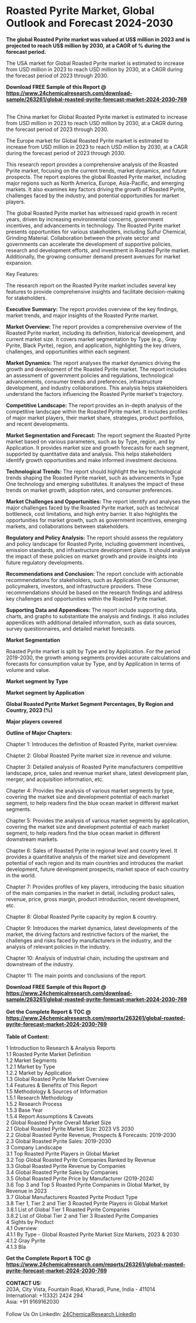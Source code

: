 <h1>Roasted Pyrite Market, Global Outlook and Forecast 2024-2030</h1><p><strong>The global Roasted Pyrite market was valued at US$ million in 2023 and is projected to reach US$ million by 2030, at a CAGR of % during the forecast period.</strong></p><p>
</p><p>The USA market for Global Roasted Pyrite market is estimated to increase from USD million in 2023 to reach USD million by 2030, at a CAGR during the forecast period of 2023 through 2030.</p><div><b>Download FREE Sample of this Report @ 
            <a href="https://www.24chemicalresearch.com/download-sample/263261/global-roasted-pyrite-forecast-market-2024-2030-769">
            https://www.24chemicalresearch.com/download-sample/263261/global-roasted-pyrite-forecast-market-2024-2030-769</a></b></div><br><p>
</p><p>The China market for Global Roasted Pyrite market is estimated to increase from USD million in 2023 to reach USD million by 2030, at a CAGR during the forecast period of 2023 through 2030.</p><p>
</p><p>The Europe market for Global Roasted Pyrite market is estimated to increase from USD million in 2023 to reach USD million by 2030, at a CAGR during the forecast period of 2023 through 2030.</p><p>
</p><p>This research report provides a comprehensive analysis of the Roasted Pyrite market, focusing on the current trends, market dynamics, and future prospects. The report explores the global Roasted Pyrite market, including major regions such as North America, Europe, Asia-Pacific, and emerging markets. It also examines key factors driving the growth of Roasted Pyrite, challenges faced by the industry, and potential opportunities for market players.</p><p>
</p><p>The global Roasted Pyrite market has witnessed rapid growth in recent years, driven by increasing environmental concerns, government incentives, and advancements in technology. The Roasted Pyrite market presents opportunities for various stakeholders, including Sulfur Chemical, Grinding Material. Collaboration between the private sector and governments can accelerate the development of supportive policies, research and development efforts, and investment in Roasted Pyrite market. Additionally, the growing consumer demand present avenues for market expansion.</p><p>
Key Features:</p><p>
The research report on the Roasted Pyrite market includes several key features to provide comprehensive insights and facilitate decision-making for stakeholders.</p><p>
<strong>Executive Summary:</strong> The report provides overview of the key findings, market trends, and major insights of the Roasted Pyrite market.</p><p>
<strong>Market Overview: </strong>The report provides a comprehensive overview of the Roasted Pyrite market, including its definition, historical development, and current market size. It covers market segmentation by Type (e.g., Gray Pyrite, Black Pyrite), region, and application, highlighting the key drivers, challenges, and opportunities within each segment.</p><p>
<strong>Market Dynamics: </strong>The report analyses the market dynamics driving the growth and development of the Roasted Pyrite market. The report includes an assessment of government policies and regulations, technological advancements, consumer trends and preferences, infrastructure development, and industry collaborations. This analysis helps stakeholders understand the factors influencing the Roasted Pyrite market's trajectory.</p><p>
<strong>Competitive Landscape:</strong> The report provides an in-depth analysis of the competitive landscape within the Roasted Pyrite market. It includes profiles of major market players, their market share, strategies, product portfolios, and recent developments.</p><p>
<strong>Market Segmentation and Forecast:</strong> The report segment the Roasted Pyrite market based on various parameters, such as by Type, region, and by Application. It provides market size and growth forecasts for each segment, supported by quantitative data and analysis. This helps stakeholders identify growth opportunities and make informed investment decisions.</p><p>
<strong>Technological Trends:</strong> The report should highlight the key technological trends shaping the Roasted Pyrite market, such as advancements in Type One technology and emerging substitutes. It analyses the impact of these trends on market growth, adoption rates, and consumer preferences.</p><p>
<strong>Market Challenges and Opportunities: </strong>The report identify and analyses the major challenges faced by the Roasted Pyrite market, such as technical bottleneck, cost limitations, and high entry barrier. It also highlights the opportunities for market growth, such as government incentives, emerging markets, and collaborations between stakeholders.</p><p>
<strong>Regulatory and Policy Analysis:</strong> The report should assess the regulatory and policy landscape for Roasted Pyrite, including government incentives, emission standards, and infrastructure development plans. It should analyse the impact of these policies on market growth and provide insights into future regulatory developments.</p><p>
<strong>Recommendations and Conclusion: </strong>The report conclude with actionable recommendations for stakeholders, such as Application One Consumer, policymakers, investors, and infrastructure providers. These recommendations should be based on the research findings and address key challenges and opportunities within the Roasted Pyrite market.</p><p>
<strong>Supporting Data and Appendices: </strong>The report include supporting data, charts, and graphs to substantiate the analysis and findings. It also includes appendices with additional detailed information, such as data sources, survey questionnaires, and detailed market forecasts.</p><p>
<strong>Market Segmentation</strong></p><p>
Roasted Pyrite market is split by Type and by Application. For the period 2019-2030, the growth among segments provides accurate calculations and forecasts for consumption value by Type, and by Application in terms of volume and value.</p><p>
</p><p></p><p>
<strong>Market segment by Type</strong></p><p>
</p><p>
</p><p><strong>Market segment by Application</strong></p><p>
</p><p>
</p><p><strong>Global Roasted Pyrite Market Segment Percentages, By Region and Country, 2023 (%)</strong></p><p>
</p><p>
</p><p>
</p><p></p><p>
</p><p><strong>Major players covered</strong></p><p>
</p><p>
</p><p><strong>Outline of Major Chapters:</strong></p><p>
Chapter 1: Introduces the definition of Roasted Pyrite, market overview.</p><p>
Chapter 2: Global Roasted Pyrite market size in revenue and volume.</p><p>
Chapter 3: Detailed analysis of Roasted Pyrite manufacturers competitive landscape, price, sales and revenue market share, latest development plan, merger, and acquisition information, etc.</p><p>
Chapter 4: Provides the analysis of various market segments by type, covering the market size and development potential of each market segment, to help readers find the blue ocean market in different market segments.</p><p>
Chapter 5: Provides the analysis of various market segments by application, covering the market size and development potential of each market segment, to help readers find the blue ocean market in different downstream markets.</p><p>
Chapter 6: Sales of Roasted Pyrite in regional level and country level. It provides a quantitative analysis of the market size and development potential of each region and its main countries and introduces the market development, future development prospects, market space of each country in the world.</p><p>
Chapter 7: Provides profiles of key players, introducing the basic situation of the main companies in the market in detail, including product sales, revenue, price, gross margin, product introduction, recent development, etc.</p><p>
Chapter 8: Global Roasted Pyrite capacity by region &amp; country.</p><p>
Chapter 9: Introduces the market dynamics, latest developments of the market, the driving factors and restrictive factors of the market, the challenges and risks faced by manufacturers in the industry, and the analysis of relevant policies in the industry.</p><p>
Chapter 10: Analysis of industrial chain, including the upstream and downstream of the industry.</p><p>
Chapter 11: The main points and conclusions of the report.</p><div><b>Download FREE Sample of this Report @ 
            <a href="https://www.24chemicalresearch.com/download-sample/263261/global-roasted-pyrite-forecast-market-2024-2030-769">
            https://www.24chemicalresearch.com/download-sample/263261/global-roasted-pyrite-forecast-market-2024-2030-769</a></b></div><br><div><b>Get the Complete Report & TOC @ 
            <a href="https://www.24chemicalresearch.com/reports/263261/global-roasted-pyrite-forecast-market-2024-2030-769">
            https://www.24chemicalresearch.com/reports/263261/global-roasted-pyrite-forecast-market-2024-2030-769</a></b></div><br>
            <b>Table of Content:</b><p>1 Introduction to Research & Analysis Reports<br />
    1.1 Roasted Pyrite Market Definition<br />
    1.2 Market Segments<br />
        1.2.1 Market by Type<br />
        1.2.2 Market by Application<br />
    1.3 Global Roasted Pyrite Market Overview<br />
    1.4 Features & Benefits of This Report<br />
    1.5 Methodology & Sources of Information<br />
        1.5.1 Research Methodology<br />
        1.5.2 Research Process<br />
        1.5.3 Base Year<br />
        1.5.4 Report Assumptions & Caveats<br />
2 Global Roasted Pyrite Overall Market Size<br />
    2.1 Global Roasted Pyrite Market Size: 2023 VS 2030<br />
    2.2 Global Roasted Pyrite Revenue, Prospects & Forecasts: 2019-2030<br />
    2.3 Global Roasted Pyrite Sales: 2019-2030<br />
3 Company Landscape<br />
    3.1 Top Roasted Pyrite Players in Global Market<br />
    3.2 Top Global Roasted Pyrite Companies Ranked by Revenue<br />
    3.3 Global Roasted Pyrite Revenue by Companies<br />
    3.4 Global Roasted Pyrite Sales by Companies<br />
    3.5 Global Roasted Pyrite Price by Manufacturer (2019-2024)<br />
    3.6 Top 3 and Top 5 Roasted Pyrite Companies in Global Market, by Revenue in 2023<br />
    3.7 Global Manufacturers Roasted Pyrite Product Type<br />
    3.8 Tier 1, Tier 2 and Tier 3 Roasted Pyrite Players in Global Market<br />
        3.8.1 List of Global Tier 1 Roasted Pyrite Companies<br />
        3.8.2 List of Global Tier 2 and Tier 3 Roasted Pyrite Companies<br />
4 Sights by Product<br />
    4.1 Overview<br />
        4.1.1 By Type - Global Roasted Pyrite Market Size Markets, 2023 & 2030<br />
        4.1.2 Gray Pyrite<br />
        4.1.3 Bla</p><div><b>Get the Complete Report & TOC @ 
            <a href="https://www.24chemicalresearch.com/reports/263261/global-roasted-pyrite-forecast-market-2024-2030-769">
            https://www.24chemicalresearch.com/reports/263261/global-roasted-pyrite-forecast-market-2024-2030-769</a></b></div><br><b>CONTACT US:</b><br>
            203A, City Vista, Fountain Road, Kharadi, Pune, India - 411014<br>
            International: +1(332) 2424 294<br>
            Asia: +91 9169162030 <br><br>
            Follow Us On LinkedIn: <a href="https://www.linkedin.com/company/24chemicalresearch/">24ChemicalResearch LinkedIn</a>